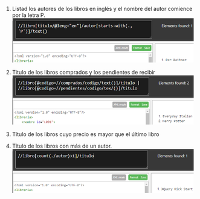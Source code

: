 1. Listad los autores de los libros en inglés y el nombre del autor comience por la letra P.
   ![imagen](1.PNG)
2. Titulo de los libros comprados y los pendientes de recibir
   ![imagen](2.PNG)
3. Título de los libros cuyo precio es mayor que el último libro
   
4. Título de los libros con más de un autor.
   ![imagen](4.PNG)